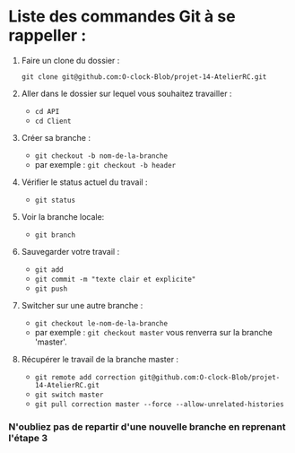 # Liste des commandes Git à se rappeller :

1. Faire un clone du dossier :

    `git clone git@github.com:O-clock-Blob/projet-14-AtelierRC.git`

2. Aller dans le dossier sur lequel vous souhaitez travailler :
    - `cd API`
    - `cd Client`

3. Créer sa branche :
    - `git checkout -b nom-de-la-branche`
    - par exemple : `git checkout -b header`

4. Vérifier le status actuel du travail :
    - `git status`

5. Voir la branche locale:
    - `git branch`

6. Sauvegarder votre travail :
    - `git add`
    - `git commit -m "texte clair et explicite"`
    - `git push`

7. Switcher sur une autre branche :
    - `git checkout le-nom-de-la-branche`
    - par exemple : `git checkout master` vous renverra sur la branche 'master'.

8. Récupérer le travail de la branche master :
   - `git remote add correction git@github.com:O-clock-Blob/projet-14-AtelierRC.git`
   - `git switch master`
   - `git pull correction master --force --allow-unrelated-histories`

### N'oubliez pas de repartir d'une nouvelle branche en reprenant l'étape 3

